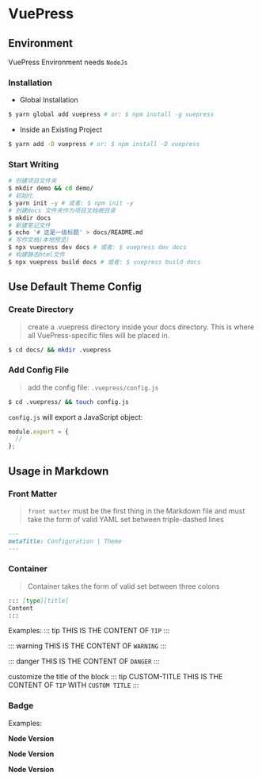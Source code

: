 # VuePress

## Environment

VuePress Environment needs `NodeJs`

### Installation

- Global Installation

```bash
$ yarn global add vuepress # or: $ npm install -g vuepress
```

- Inside an Existing Project

```bash
$ yarn add -D vuepress # or: $ npm install -D vuepress
```

### Start Writing

```bash
# 创建项目文件夹
$ mkdir demo && cd demo/
# 初始化
$ yarn init -y # 或者: $ npm init -y
# 创建docs 文件夹作为项目文档根目录
$ mkdir docs
# 新建笔记文件
$ echo '# 这是一级标题' > docs/README.md
# 写作文档(本地预览)
$ npx vuepress dev docs # 或者: $ vuepress dev docs
# 构建静态html文件
$ npx vuepress build docs # 或者: $ vuepress build docs
```

## Use Default Theme Config

### Create Directory

> create a .vuepress directory inside your docs directory. This is where all VuePress-specific files will be placed in.

>

```bash
$ cd docs/ && mkdir .vuepress
```

### Add Config File

> add the config file: `.vuepress/config.js`

```bash
$ cd .vuepress/ && touch config.js
```

`config.js` will export a JavaScript object:

```js
module.export = {
  //
};
```

## Usage in Markdown

### Front Matter

> `front matter` must be the first thing in the Markdown file and must take the form of valid YAML set between triple-dashed lines

```markdown
---
metaTitle: Configuration | Theme
---
```

### Container

> Container takes the form of valid set between three colons

```markdown
::: [type][title]
Content
:::
```

Examples:
::: tip
THIS IS THE CONTENT OF `TIP`
:::

::: warning
THIS IS THE CONTENT OF `WARNING`
:::

::: danger
THIS IS THE CONTENT OF `DANGER`
:::

customize the title of the block
::: tip CUSTOM-TITLE
THIS IS THE CONTENT OF `TIP` WITH `CUSTOM TITLE`
:::

### Badge

Examples:

**Node Version** <Badge text="> 6.9.1" vertical="top"/>

**Node Version** <Badge text="> 6.9.1" vertical="middle"/>

**Node Version** <Badge text="> 6.9.1" vertical="bottom"/>
